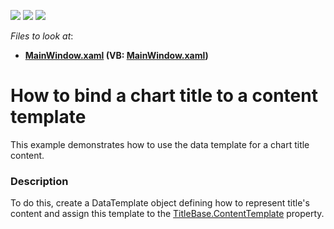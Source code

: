<!-- default badges list -->
![](https://img.shields.io/endpoint?url=https://codecentral.devexpress.com/api/v1/VersionRange/128568637/21.1.5%2B)
[![](https://img.shields.io/badge/Open_in_DevExpress_Support_Center-FF7200?style=flat-square&logo=DevExpress&logoColor=white)](https://supportcenter.devexpress.com/ticket/details/T345043)
[![](https://img.shields.io/badge/📖_How_to_use_DevExpress_Examples-e9f6fc?style=flat-square)](https://docs.devexpress.com/GeneralInformation/403183)
<!-- default badges end -->
<!-- default file list -->
*Files to look at*:

* **[MainWindow.xaml](./CS/WeatherInLondon/MainWindow.xaml) (VB: [MainWindow.xaml](./VB/WeatherInLondon/MainWindow.xaml))**
<!-- default file list end -->
# How to bind a chart title to a content template


This example demonstrates how to use the data template for a chart title content.


<h3>Description</h3>

To do this, create&nbsp;a&nbsp;DataTemplate object defining how to represent title's content and assign this template to&nbsp;the&nbsp;<a href="https://documentation.devexpress.com/#WPF/DevExpressXpfChartsTitleBase_ContentTemplatetopic">TitleBase.ContentTemplate</a>&nbsp;property.

<br/>


